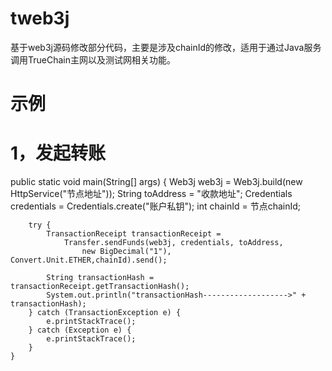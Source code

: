 # tweb3j
基于web3j源码修改部分代码，主要是涉及chainId的修改，适用于通过Java服务调用TrueChain主网以及测试网相关功能。


# 示例

# 1，发起转账

public static void main(String[] args) {
        Web3j web3j = Web3j.build(new HttpService("节点地址"));
        String toAddress = "收款地址";
        Credentials credentials = Credentials.create("账户私钥");
        int chainId = 节点chainId;

        try {
            TransactionReceipt transactionReceipt =
                Transfer.sendFunds(web3j, credentials, toAddress, 
                    new BigDecimal("1"), Convert.Unit.ETHER,chainId).send();
            
            String transactionHash = transactionReceipt.getTransactionHash();
            System.out.println("transactionHash------------------->" + transactionHash);
        } catch (TransactionException e) {
            e.printStackTrace();
        } catch (Exception e) {
            e.printStackTrace();
        }
    }
